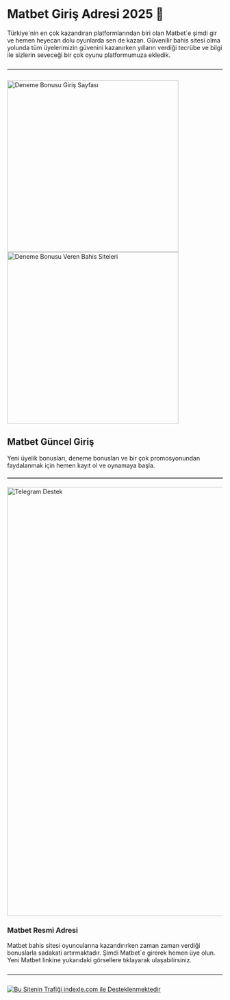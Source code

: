 <h1>Matbet Giriş Adresi 2025 👋</h1><p>
  Türkiye`nin en çok kazandıran platformlarından biri olan Matbet`e şimdi gir ve hemen heyecan dolu oyunlarda sen de kazan. Güvenilir bahis sitesi olma yolunda tüm üyelerimizin güvenini kazanırken yılların verdiği tecrübe ve bilgi ile sizlerin seveceği bir çok oyunu platformumuza ekledik.

<hr style="border:none;height:1.5px;background:#111;margin:25px 0;">

<a href="https://shortlinkapp.com/jCdFu" title="Deneme Bonusu Veren Siteler" style="display:inline-block; margin-right:12px;">
  <img src="https://r.resimlink.com/Z9GXUQe3n8NC.jpeg" title="Ücretsiz Deneme Bonusu Erişimi" alt="Deneme Bonusu Giriş Sayfası" width="400">
  
</a>
<a href="https://shortlinkapp.com/jCdFu" title="Hemen Üye Ol, Bonusu Kap!" style="display:inline-block;">
  <img src="https://r.resimlink.com/pbiRcmNJ5H.jpeg" title="Bedava Bahis Bonusu" alt="Deneme Bonusu Veren Bahis Siteleri" width="400">
</a>
<h2>Matbet Güncel Giriş</h2><p>
  Yeni üyelik bonusları, deneme bonusları ve bir çok promosyonundan faydalanmak için hemen kayıt ol ve oynamaya başla.</p>
<hr style="border:none;height:2px;background:#000;margin:20px 0;">

<a href="https://t.me/albayabi" title="Telegram Üzerinden İletişime Geçin">
  <img src="https://r.resimlink.com/u7HTKI4.png" alt="Telegram Destek" title="SEO & Marka Koruma - Telegram" width="1000">
</a>
<h3>Matbet Resmi Adresi</h3><p>
  Matbet bahis sitesi oyuncularına kazandırırken zaman zaman verdiği bonuslarla sadakati artırmaktadır. Şimdi Matbet`e girerek hemen üye olun. Yeni Matbet linkine yukarıdaki görsellere tıklayarak ulaşabilirsiniz.
<hr style="border:none;height:1.5px;background:#111;margin:25px 0;">

<a href="https://indexle.com" title="indexle.com - SEO Hit Botu">
  <img src="https://r.resimlink.com/xAdnZ.jpg" alt="Bu Sitenin Trafiği indexle.com ile Desteklenmektedir" title="indexle.com Hit Sistemi">
</a>
